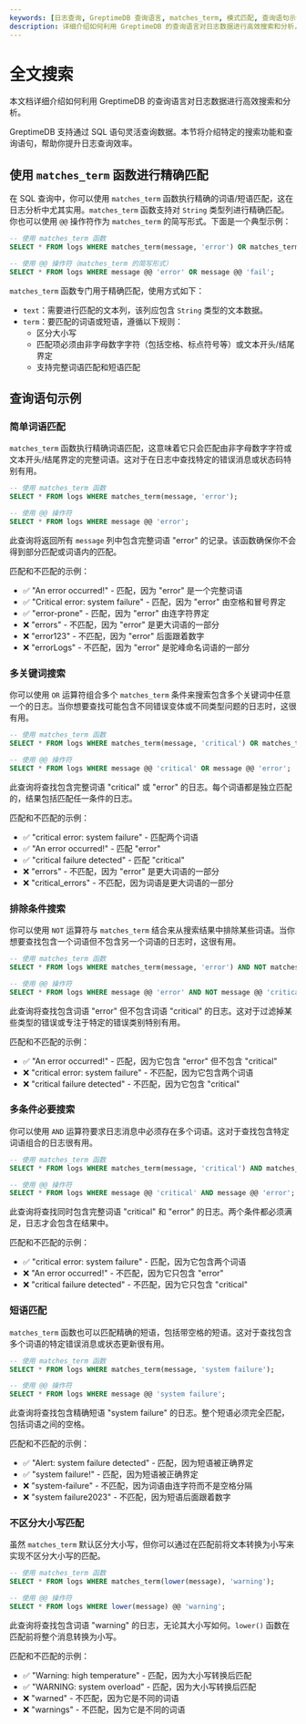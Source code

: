 ```yaml
---
keywords: [日志查询, GreptimeDB 查询语言, matches_term, 模式匹配, 查询语句示例]
description: 详细介绍如何利用 GreptimeDB 的查询语言对日志数据进行高效搜索和分析，包括使用 matches_term 函数进行精确匹配。
---
```


# 全文搜索

本文档详细介绍如何利用 GreptimeDB 的查询语言对日志数据进行高效搜索和分析。

GreptimeDB 支持通过 SQL 语句灵活查询数据。本节将介绍特定的搜索功能和查询语句，帮助你提升日志查询效率。

## 使用 `matches_term` 函数进行精确匹配

在 SQL 查询中，你可以使用 `matches_term` 函数执行精确的词语/短语匹配，这在日志分析中尤其实用。`matches_term` 函数支持对 `String` 类型列进行精确匹配。你也可以使用 `@@` 操作符作为 `matches_term` 的简写形式。下面是一个典型示例：

```sql
-- 使用 matches_term 函数
SELECT * FROM logs WHERE matches_term(message, 'error') OR matches_term(message, 'fail');

-- 使用 @@ 操作符（matches_term 的简写形式）
SELECT * FROM logs WHERE message @@ 'error' OR message @@ 'fail';
```

`matches_term` 函数专门用于精确匹配，使用方式如下：

- `text`：需要进行匹配的文本列，该列应包含 `String` 类型的文本数据。
- `term`：要匹配的词语或短语，遵循以下规则：
  - 区分大小写
  - 匹配项必须由非字母数字字符（包括空格、标点符号等）或文本开头/结尾界定
  - 支持完整词语匹配和短语匹配

## 查询语句示例

### 简单词语匹配

`matches_term` 函数执行精确词语匹配，这意味着它只会匹配由非字母数字字符或文本开头/结尾界定的完整词语。这对于在日志中查找特定的错误消息或状态码特别有用。

```sql
-- 使用 matches_term 函数
SELECT * FROM logs WHERE matches_term(message, 'error');

-- 使用 @@ 操作符
SELECT * FROM logs WHERE message @@ 'error';
```

此查询将返回所有 `message` 列中包含完整词语 "error" 的记录。该函数确保你不会得到部分匹配或词语内的匹配。

匹配和不匹配的示例：
- ✅ "An error occurred!" - 匹配，因为 "error" 是一个完整词语
- ✅ "Critical error: system failure" - 匹配，因为 "error" 由空格和冒号界定
- ✅ "error-prone" - 匹配，因为 "error" 由连字符界定
- ❌ "errors" - 不匹配，因为 "error" 是更大词语的一部分
- ❌ "error123" - 不匹配，因为 "error" 后面跟着数字
- ❌ "errorLogs" - 不匹配，因为 "error" 是驼峰命名词语的一部分

### 多关键词搜索

你可以使用 `OR` 运算符组合多个 `matches_term` 条件来搜索包含多个关键词中任意一个的日志。当你想要查找可能包含不同错误变体或不同类型问题的日志时，这很有用。

```sql
-- 使用 matches_term 函数
SELECT * FROM logs WHERE matches_term(message, 'critical') OR matches_term(message, 'error');

-- 使用 @@ 操作符
SELECT * FROM logs WHERE message @@ 'critical' OR message @@ 'error';
```

此查询将查找包含完整词语 "critical" 或 "error" 的日志。每个词语都是独立匹配的，结果包括匹配任一条件的日志。

匹配和不匹配的示例：
- ✅ "critical error: system failure" - 匹配两个词语
- ✅ "An error occurred!" - 匹配 "error"
- ✅ "critical failure detected" - 匹配 "critical"
- ❌ "errors" - 不匹配，因为 "error" 是更大词语的一部分
- ❌ "critical_errors" - 不匹配，因为词语是更大词语的一部分

### 排除条件搜索

你可以使用 `NOT` 运算符与 `matches_term` 结合来从搜索结果中排除某些词语。当你想要查找包含一个词语但不包含另一个词语的日志时，这很有用。

```sql
-- 使用 matches_term 函数
SELECT * FROM logs WHERE matches_term(message, 'error') AND NOT matches_term(message, 'critical');

-- 使用 @@ 操作符
SELECT * FROM logs WHERE message @@ 'error' AND NOT message @@ 'critical';
```

此查询将查找包含词语 "error" 但不包含词语 "critical" 的日志。这对于过滤掉某些类型的错误或专注于特定的错误类别特别有用。

匹配和不匹配的示例：
- ✅ "An error occurred!" - 匹配，因为它包含 "error" 但不包含 "critical"
- ❌ "critical error: system failure" - 不匹配，因为它包含两个词语
- ❌ "critical failure detected" - 不匹配，因为它包含 "critical"

### 多条件必要搜索

你可以使用 `AND` 运算符要求日志消息中必须存在多个词语。这对于查找包含特定词语组合的日志很有用。

```sql
-- 使用 matches_term 函数
SELECT * FROM logs WHERE matches_term(message, 'critical') AND matches_term(message, 'error');

-- 使用 @@ 操作符
SELECT * FROM logs WHERE message @@ 'critical' AND message @@ 'error';
```

此查询将查找同时包含完整词语 "critical" 和 "error" 的日志。两个条件都必须满足，日志才会包含在结果中。

匹配和不匹配的示例：
- ✅ "critical error: system failure" - 匹配，因为它包含两个词语
- ❌ "An error occurred!" - 不匹配，因为它只包含 "error"
- ❌ "critical failure detected" - 不匹配，因为它只包含 "critical"

### 短语匹配

`matches_term` 函数也可以匹配精确的短语，包括带空格的短语。这对于查找包含多个词语的特定错误消息或状态更新很有用。

```sql
-- 使用 matches_term 函数
SELECT * FROM logs WHERE matches_term(message, 'system failure');

-- 使用 @@ 操作符
SELECT * FROM logs WHERE message @@ 'system failure';
```

此查询将查找包含精确短语 "system failure" 的日志。整个短语必须完全匹配，包括词语之间的空格。

匹配和不匹配的示例：
- ✅ "Alert: system failure detected" - 匹配，因为短语被正确界定
- ✅ "system failure!" - 匹配，因为短语被正确界定
- ❌ "system-failure" - 不匹配，因为词语由连字符而不是空格分隔
- ❌ "system failure2023" - 不匹配，因为短语后面跟着数字

### 不区分大小写匹配

虽然 `matches_term` 默认区分大小写，但你可以通过在匹配前将文本转换为小写来实现不区分大小写的匹配。

```sql
-- 使用 matches_term 函数
SELECT * FROM logs WHERE matches_term(lower(message), 'warning');

-- 使用 @@ 操作符
SELECT * FROM logs WHERE lower(message) @@ 'warning';
```

此查询将查找包含词语 "warning" 的日志，无论其大小写如何。`lower()` 函数在匹配前将整个消息转换为小写。

匹配和不匹配的示例：
- ✅ "Warning: high temperature" - 匹配，因为大小写转换后匹配
- ✅ "WARNING: system overload" - 匹配，因为大小写转换后匹配
- ❌ "warned" - 不匹配，因为它是不同的词语
- ❌ "warnings" - 不匹配，因为它是不同的词语

